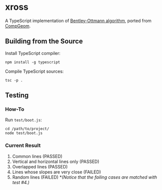 # xross

A TypeScript implementation of [Bentley-Ottmann algorithm](https://en.wikipedia.org/wiki/Bentley%E2%80%93Ottmann_algorithm#Faster_algorithms),
ported from [CompGeom](//github.com/bkiers/CompGeom/blob/master/src/main/compgeom/algorithms/BentleyOttmann.java).

## Building from the Source

Install TypeScript compiler:

```
npm install -g typescript
```

Compile TypeScript sources:

```
tsc -p .
```

## Testing

### How-To

Run `test/boot.js`:

```
cd /path/to/project/
node test/boot.js
```

### Current Result

1. Common lines (PASSED)
2. Vertical and horizontal lines only (PASSED)
3. Overlapped lines (PASSED)
4. Lines whose slopes are very close (FAILED)
5. Random lines (FAILED) \**(Notice that the failing cases are matched with test #4.)*
